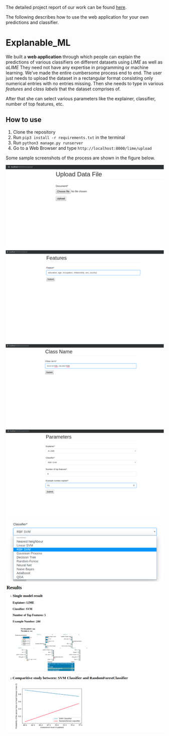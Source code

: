 The detailed project report of our work can be found [here](https://drive.google.com/file/d/1XovGlhusewfdOs-y1fy_QAx3XMdf146M/view).

The following describes how to use the web application for your own predictions and classifier.
# Explanable_ML
We built a **web application** through which people can explain the predictions of various classifiers on different datasets
using *LIME* as well as *aLIME*
They need not have any expertise in programming or machine learning.
We’ve made the entire cumbersome process end to end.
The user just needs to upload the dataset in a rectangular format consisting only numerical entries with no entries missing.
Then she needs to type in various *features* and *class labels* that the dataset comprises of.

After that she can select various parameters like the explainer, classifier, number of top features, etc.

## How to use ##
1. Clone the repository
2. Run ```pip3 install -r requirements.txt``` in the terminal
3. Run ```python3 manage.py runserver```
4. Go to a Web Browser and type ```http://localhost:8000/lime/upload```

Some sample screenshots of the process are shown in the figure below. 

![Upload](https://github.com/ritesh99rakesh/explanable_ML/blob/master/images/upload.png)
![Feature Selection](https://github.com/ritesh99rakesh/explanable_ML/blob/master/images/feature.png)
![Class label Selection](https://github.com/ritesh99rakesh/explanable_ML/blob/master/images/label.png)
![Parameter Selection](https://github.com/ritesh99rakesh/explanable_ML/blob/master/images/parameter.png)
![Classifiers available](https://github.com/ritesh99rakesh/explanable_ML/blob/master/images/feature_particular.png)
![Results](https://github.com/ritesh99rakesh/explanable_ML/blob/master/images/result.png)
